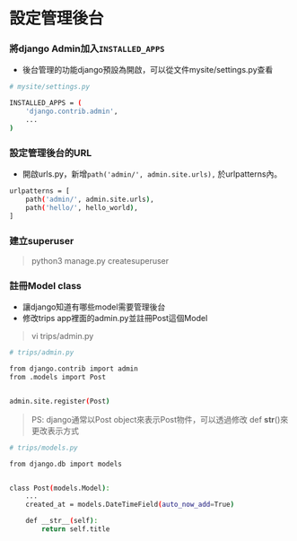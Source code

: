 # 設定管理後台
### 將django Admin加入`INSTALLED_APPS`
- 後台管理的功能django預設為開啟，可以從文件mysite/settings.py查看
```bash
# mysite/settings.py

INSTALLED_APPS = (
    'django.contrib.admin',
    ...
)
```
### 設定管理後台的URL
- 開啟urls.py，新增`path('admin/', admin.site.urls),`
  於urlpatterns內。
```bash
urlpatterns = [
    path('admin/', admin.site.urls),
    path('hello/', hello_world),
]
```
### 建立superuser
> python3 manage.py createsuperuser

### 註冊Model class
- 讓django知道有哪些model需要管理後台
- 修改trips app裡面的admin.py並註冊Post這個Model
> vi trips/admin.py
```bash
# trips/admin.py

from django.contrib import admin
from .models import Post


admin.site.register(Post)
```

> PS: django通常以Post object來表示Post物件，可以透過修改
      def __str__()來更改表示方式
```bash
# trips/models.py

from django.db import models


class Post(models.Model):
    ...
    created_at = models.DateTimeField(auto_now_add=True)

    def __str__(self):
        return self.title
```
